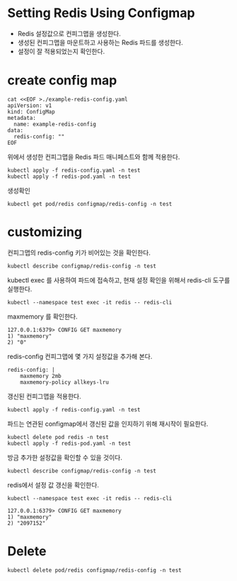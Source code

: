 # Setting Redis Using Configmap
- Redis 설정값으로 컨피그맵을 생성한다.
- 생성된 컨피그맵을 마운트하고 사용하는 Redis 파드를 생성한다.
- 설정이 잘 적용되었는지 확인한다.


# create config map
```
cat <<EOF >./example-redis-config.yaml
apiVersion: v1
kind: ConfigMap
metadata:
  name: example-redis-config
data:
  redis-config: ""
EOF
```

위에서 생성한 컨피그맵을 Redis 파드 매니페스트와 함께 적용한다.
```
kubectl apply -f redis-config.yaml -n test
kubectl apply -f redis-pod.yaml -n test
```

생성확인 
```commandline
kubectl get pod/redis configmap/redis-config -n test 
```

# customizing

컨피그맵의 redis-config 키가 비어있는 것을 확인한다.
```commandline
kubectl describe configmap/redis-config -n test
```

kubectl exec 를 사용하여 파드에 접속하고, 현재 설정 확인을 위해서 redis-cli 도구를 실행한다.
```commandline
kubectl --namespace test exec -it redis -- redis-cli
```

maxmemory 를 확인한다.
```commandline
127.0.0.1:6379> CONFIG GET maxmemory
1) "maxmemory"
2) "0"
```

redis-config 컨피그맵에 몇 가지 설정값을 추가해 본다.
```commandline
redis-config: |
    maxmemory 2mb
    maxmemory-policy allkeys-lru    
```

갱신된 컨피그맵을 적용한다.
```commandline
kubectl apply -f redis-config.yaml -n test
```

파드는 연관된 configmap에서 갱신된 값을 인지하기 위해 재시작이 필요한다.
```commandline
kubectl delete pod redis -n test
kubectl apply -f redis-pod.yaml -n test
```

방금 추가한 설정값을 확인할 수 있을 것이다.
```commandline
kubectl describe configmap/redis-config -n test
```

redis에서 설정 값 갱신을 확인한다.
```commandline
kubectl --namespace test exec -it redis -- redis-cli

127.0.0.1:6379> CONFIG GET maxmemory
1) "maxmemory"
2) "2097152"
```

# Delete

```commandline
kubectl delete pod/redis configmap/redis-config -n test
```